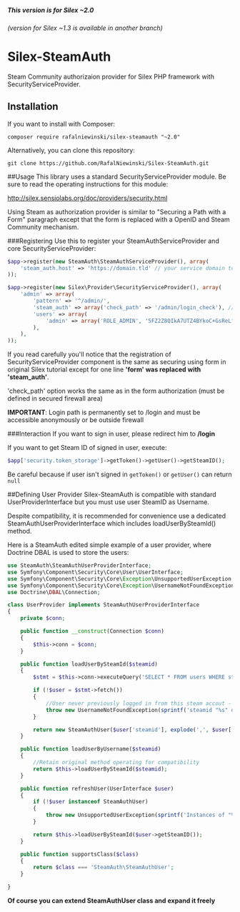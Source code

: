 ##### This version is for Silex ~2.0
###### (version for Silex ~1.3 is available in another branch)
# Silex-SteamAuth
Steam Community authorizaion provider for Silex PHP framework with SecurityServiceProvider.

## Installation
If you want to install with Composer:

```
composer require rafalniewinski/silex-steamauth "~2.0"
```

Alternatively, you can clone this repository:
```
git clone https://github.com/RafalNiewinski/Silex-SteamAuth.git
```


##Usage
This library uses a standard SecurityServiceProvider module. Be sure to read the operating instructions for this module:

http://silex.sensiolabs.org/doc/providers/security.html

Using Steam as authorization provider is similar to "Securing a Path with a Form" paragraph except that the form is replaced with a OpenID and Steam Community mechanism.

###Registering
Use this to register your SteamAuthServiceProvider and core SecurityServiceProvider:
```PHP
$app->register(new SteamAuth\SteamAuthServiceProvider(), array(
    'steam_auth.host' => 'https://domain.tld' // your service domain to configure OpenID
));

$app->register(new Silex\Provider\SecurityServiceProvider(), array(
    'admin' => array(
        'pattern' => '^/admin/',
        'steam_auth' => array('check_path' => '/admin/login_check'), // Only this line is different - see below
        'users' => array(
            'admin' => array('ROLE_ADMIN', '5FZ2Z8QIkA7UTZ4BYkoC+GsReLf569mSKDsfods6LYQ8t+a8EW9oaircfMpmaLbPBh4FOBiiFyLfuZmTSUwzZg=='),
        ),
    ),
));
```

If you read carefully you'll notice that the registration of SecurityServiceProvider component is the same as securing using form in original Silex tutorial except for one line
**'form' was replaced with 'steam_auth'**.

'check_path' option works the same as in the form authorization (must be defined in secured firewall area)

**IMPORTANT**: Login path is permanently set to /login and must be accessible anonymously or be outside firewall

###Interaction
If you want to sign in user, please redirect him to **/login**

If you want to get Steam ID of signed in user, execute:
```PHP
$app['security.token_storage']->getToken()->getUser()->getSteamID();
```
Be careful because if user isn't signed in `getToken()` or `getUser()` can return `null`

##Defining User Provider
Silex-SteamAuth is compatible with standard UserProviderInterface but you must use user SteamID as Username.

Despite compatibility, it is recommended for convenience use a dedicated SteamAuthUserProviderInterface which includes loadUserBySteamId() method.

Here is a SteamAuth edited simple example of a user provider, where Doctrine DBAL is used to store the users:
```PHP
use SteamAuth\SteamAuthUserProviderInterface;
use Symfony\Component\Security\Core\User\UserInterface;
use Symfony\Component\Security\Core\Exception\UnsupportedUserException;
use Symfony\Component\Security\Core\Exception\UsernameNotFoundException;
use Doctrine\DBAL\Connection;

class UserProvider implements SteamAuthUserProviderInterface
{
    private $conn;

    public function __construct(Connection $conn)
    {
        $this->conn = $conn;
    }

    public function loadUserBySteamId($steamid)
    {
        $stmt = $this->conn->executeQuery('SELECT * FROM users WHERE steamid = ?', array($steamid));

        if (!$user = $stmt->fetch())
        {
            //User never previously logged in from this steam accout - probably you should create new account now
            throw new UsernameNotFoundException(sprintf('steamid "%s" does not exist.', $steamid));
        }

        return new SteamAuthUser($user['steamid'], explode(',', $user['Roles']));
    }

    public function loadUserByUsername($steamid)
    {
        //Retain original method operating for compatibility
        return $this->loadUserBySteamId($steamid);
    }

    public function refreshUser(UserInterface $user)
    {
        if (!$user instanceof SteamAuthUser)
        {
            throw new UnsupportedUserException(sprintf('Instances of "%s" are not supported.', get_class($user)));
        }

        return $this->loadUserBySteamId($user->getSteamID());
    }

    public function supportsClass($class)
    {
        return $class === 'SteamAuth\SteamAuthUser';
    }

}
```

**Of course you can extend SteamAuthUser class and expand it freely**
